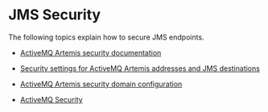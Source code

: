 # JMS Security

The following topics explain how to secure JMS endpoints.

* [ActiveMQ Artemis security documentation](https://activemq.apache.org/artemis/docs/1.0.0/security.html)

* [Security settings for ActiveMQ Artemis addresses and JMS destinations]( https://docs.jboss.org/author/display/WFLY10/Messaging+configuration#Messagingconfiguration-SecuritySettingsforArtemisaddressesandJMSdestinations)

* [ActiveMQ Artemis security domain configuration](https://docs.jboss.org/author/display/WFLY10/Messaging+configuration#Messagingconfiguration-SecurityDomainforUsers)

* [ActiveMQ Security](http://activemq.apache.org/security.html)
